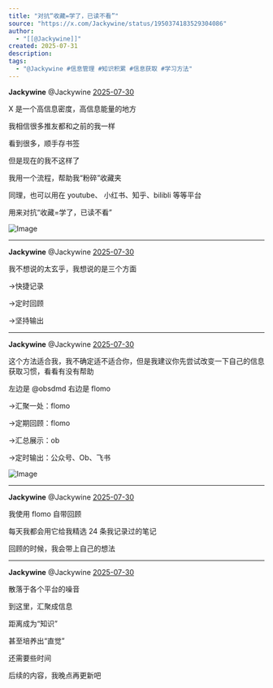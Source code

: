 ```yaml
---
title: "对抗“收藏=学了，已读不看”"
source: "https://x.com/Jackywine/status/1950374183529304086"
author:
  - "[[@Jackywine]]"
created: 2025-07-31
description:
tags:
  - "@Jackywine #信息管理 #知识积累 #信息获取 #学习方法"
---
```

**Jackywine** @Jackywine [2025-07-30](https://x.com/Jackywine/status/1950373889844138367)

X 是一个高信息密度，高信息能量的地方

我相信很多推友都和之前的我一样

看到很多，顺手存书签

但是现在的我不这样了

我用一个流程，帮助我“粉碎”收藏夹

同理，也可以用在 youtube、 小红书、知乎、bilibli 等等平台

用来对抗“收藏=学了，已读不看”

![Image](https://pbs.twimg.com/media/GxEeeAebUAM8nMG?format=jpg&name=large)

---

**Jackywine** @Jackywine [2025-07-30](https://x.com/Jackywine/status/1950374183529304086)

我不想说的太玄乎，我想说的是三个方面

→快捷记录

→定时回顾

→坚持输出

---

**Jackywine** @Jackywine [2025-07-30](https://x.com/Jackywine/status/1950374855448334738)

这个方法适合我，我不确定适不适合你，但是我建议你先尝试改变一下自己的信息获取习惯，看看有没有帮助

左边是 @obsdmd 右边是 flomo

→汇聚一处：flomo

→定期回顾：flomo

→汇总展示：ob

→定时输出：公众号、Ob、飞书

![Image](https://pbs.twimg.com/media/GxEfMQFa0AAgRNo?format=jpg&name=large)

---

**Jackywine** @Jackywine [2025-07-30](https://x.com/Jackywine/status/1950375565032398981)

我使用 flomo 自带回顾

每天我都会用它给我精选 24 条我记录过的笔记

回顾的时候，我会带上自己的想法

---

**Jackywine** @Jackywine [2025-07-30](https://x.com/Jackywine/status/1950375791419937003)

散落于各个平台的噪音

到这里，汇聚成信息

距离成为“知识”

甚至培养出“直觉”

还需要些时间

后续的内容，我晚点再更新吧
